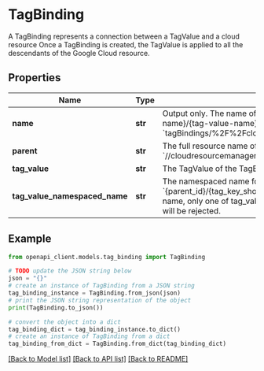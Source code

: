 # TagBinding

A TagBinding represents a connection between a TagValue and a cloud resource Once a TagBinding is created, the TagValue is applied to all the descendants of the Google Cloud resource.

## Properties

Name | Type | Description | Notes
------------ | ------------- | ------------- | -------------
**name** | **str** | Output only. The name of the TagBinding. This is a String of the form: &#x60;tagBindings/{full-resource-name}/{tag-value-name}&#x60; (e.g. &#x60;tagBindings/%2F%2Fcloudresourcemanager.googleapis.com%2Fprojects%2F123/tagValues/456&#x60;). | [optional] [readonly] 
**parent** | **str** | The full resource name of the resource the TagValue is bound to. E.g. &#x60;//cloudresourcemanager.googleapis.com/projects/123&#x60; | [optional] 
**tag_value** | **str** | The TagValue of the TagBinding. Must be of the form &#x60;tagValues/456&#x60;. | [optional] 
**tag_value_namespaced_name** | **str** | The namespaced name for the TagValue of the TagBinding. Must be in the format &#x60;{parent_id}/{tag_key_short_name}/{short_name}&#x60;. For methods that support TagValue namespaced name, only one of tag_value_namespaced_name or tag_value may be filled. Requests with both fields will be rejected. | [optional] 

## Example

```python
from openapi_client.models.tag_binding import TagBinding

# TODO update the JSON string below
json = "{}"
# create an instance of TagBinding from a JSON string
tag_binding_instance = TagBinding.from_json(json)
# print the JSON string representation of the object
print(TagBinding.to_json())

# convert the object into a dict
tag_binding_dict = tag_binding_instance.to_dict()
# create an instance of TagBinding from a dict
tag_binding_from_dict = TagBinding.from_dict(tag_binding_dict)
```
[[Back to Model list]](../README.md#documentation-for-models) [[Back to API list]](../README.md#documentation-for-api-endpoints) [[Back to README]](../README.md)


